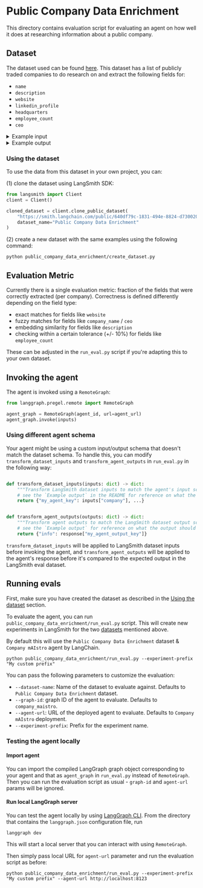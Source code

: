 # Public Company Data Enrichment

This directory contains evaluation script for evaluating an agent on how well it does at researching information about a public company.

## Dataset

The dataset used can be found [here](https://smith.langchain.com/public/640df79c-1831-494e-8824-d7300205dc8e/d). This dataset has a list of publicly traded companies to do research on and extract the following fields for:
  - `name`
  - `description`
  - `website`
  - `linkedin_profile`
  - `headquarters`
  - `employee_count`
  - `ceo`

<details>
<summary>Example input</summary>

  ```json
  {
    "company": "Nvidia",
    "extraction_schema": {
      "type": "object",
      "title": "company_info",
      "required": [
        "name",
        "description",
        "website",
        "linked_profile",
        "headquarters",
        "employee_count",
        "ceo"
        ],
      "properties": {
      "ceo": {
        "type": "string",
        "description": "Name of the company's CEO"
      },
      "name": {
        "type": "string",
        "description": "Official company name"
      },
      "website": {
        "type": "string",
        "format": "uri",
        "description": "Company's official website URL"
      },
      "description": {
        "type": "string",
        "description": "Brief description of the company and its activities"
      },
      "headquarters": {
        "type": "string",
        "description": "Location of company headquarters, formatted as <city>, <state code> (e.g. San Francisco, CA)"
      },
      "employee_count": {
        "type": "integer",
        "minimum": 0,
        "description": "Number of employees in the company"
      },
      "linkedin_profile": {
        "type": "string",
        "format": "uri",
        "description": "Company's LinkedIn profile URL"
      }
      },
      "description": "Company information"
    }
  }
  ```
</details>


<details>

<summary>Example output</summary>

  ```json
  {
    "info": {
      "ceo": "Jensen Huang",
      "name": "Nvidia Corporation",
      "website": "https://www.nvidia.com",
      "description": "Nvidia Corporation is a multinational technology company specializing in the design and manufacture of graphics processing units (GPUs) for gaming, professional visualization, data centers, and automotive markets. The company is a leader in artificial intelligence (AI) computing, providing platforms and solutions that power AI applications across various industries.",
      "headquarters": "Santa Clara, CA",
      "employee_count": 29600,
      "linkedin_profile": "https://www.linkedin.com/company/nvidia"
    }
  } 
  ```
</details>

### Using the dataset

To use the data from this dataset in your own project, you can:

(1) clone the dataset using LangSmith SDK:

```python
from langsmith import Client
client = Client()

cloned_dataset = client.clone_public_dataset(
    "https://smith.langchain.com/public/640df79c-1831-494e-8824-d7300205dc8e/d",
    dataset_name="Public Company Data Enrichment"
)
```

(2) create a new dataset with the same examples using the following command:

```shell
python public_company_data_enrichment/create_dataset.py
```

## Evaluation Metric

Currently there is a single evaluation metric: fraction of the fields that were correctly extracted (per company). Correctness is defined differently depending on the field type:

- exact matches for fields like  `website`
- fuzzy matches for fields like `company_name` / `ceo`
- embedding similarity for fields like `description`
- checking within a certain tolerance (+/- 10%) for fields like `employee_count`

These can be adjusted in the `run_eval.py` script if you're adapting this to your own dataset.

## Invoking the agent

The agent is invoked using a `RemoteGraph`:

```python
from langgraph.pregel.remote import RemoteGraph

agent_graph = RemoteGraph(agent_id, url=agent_url)
agent_graph.invoke(inputs)
```

### Using different agent schema

Your agent might be using a custom input/output schema that doesn't match the dataset schema. To handle this, you can modify `transform_dataset_inputs` and `transform_agent_outputs` in `run_eval.py` in the following way:

```python

def transform_dataset_inputs(inputs: dict) -> dict:
    """Transform LangSmith dataset inputs to match the agent's input schema before invoking the agent."""
    # see the `Example output` in the README for reference on what the output should look like
    return {"my_agent_key": inputs["company"], ...}


def transform_agent_outputs(outputs: dict) -> dict:
    """Transform agent outputs to match the LangSmith dataset output schema."""
    # see the `Example output` for reference on what the output should look like
    return {"info": response["my_agent_output_key"]}
```

`transform_dataset_inputs` will be applied to LangSmith dataset inputs before invoking the agent, and `transform_agent_outputs` will be applied to the agent's response before it's compared to the expected output in the LangSmith eval dataset.

## Running evals

First, make sure you have created the dataset as described in the [Using the dataset](#using-the-dataset) section.

To evaluate the agent, you can run `public_company_data_enrichment/run_eval.py` script. This will create new experiments in LangSmith for the two [datasets](#datasets) mentioned above.

By default this will use the `Public Company Data Enrichment` dataset & `Company mAIstro` agent by LangChain.

```shell
python public_company_data_enrichment/run_eval.py --experiment-prefix "My custom prefix"
```

You can pass the following parameters to customize the evaluation:

- `--dataset-name`: Name of the dataset to evaluate against. Defaults to `Public Company Data Enrichment` dataset.
- `--graph-id`: graph ID of the agent to evaluate. Defaults to `company_maistro`.
- `--agent-url`: URL of the deployed agent to evaluate. Defaults to `Company mAIstro` deployment.
- `--experiment-prefix`: Prefix for the experiment name.

### Testing the agent locally

#### Import agent

You can import the compiled LangGraph graph object corresponding to your agent and that as `agent_graph` in `run_eval.py` instead of `RemoteGraph`. Then you can run the evaluation script as usual - `graph-id` and `agent-url` params will be ignored.

#### Run local LangGraph server

You can test the agent locally by using [LangGraph CLI](https://langchain-ai.github.io/langgraph/tutorials/langgraph-platform/local-server/#launch-langgraph-server). From the directory that contains the `langgraph.json` configuration file, run

```shell
langgraph dev
```

This will start a local server that you can interact with using `RemoteGraph`.

Then simply pass local URL for `agent-url` parameter and run the evaluation script as before:

```shell
python public_company_data_enrichment/run_eval.py --experiment-prefix "My custom prefix" --agent-url http://localhost:8123
```